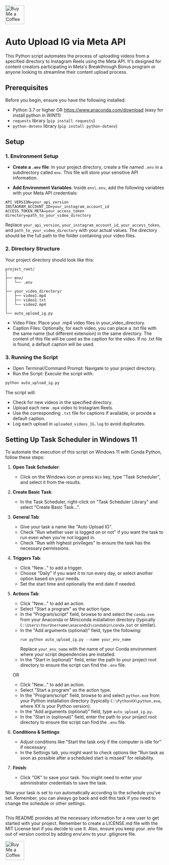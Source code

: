 <a href="https://buymeacoffee.com/tue_broadcast">
  <img src="https://cdn.buymeacoffee.com/buttons/v2/default-yellow.png" alt="Buy Me a Coffee" style="height: 60px;">
</a>

# Auto Upload IG via Meta API

This Python script automates the process of uploading videos from a specified directory to Instagram Reels using the Meta API. It's designed for content creators participating in Meta's Breakthrough Bonus program or anyone looking to streamline their content upload process.

## Prerequisites

Before you begin, ensure you have the following installed:

- Python 3.7 or higher OR https://www.anaconda.com/download (easy for install python in WIN11)
- `requests` library (`pip install requests`)
- `python-dotenv` library (`pip install python-dotenv`)

## Setup

### 1. Environment Setup

- **Create a `.env` file**: In your project directory, create a file named `.env` in a subdirectory called `env`. This file will store your sensitive API information.

- **Add Environment Variables**: Inside `env\.env`, add the following variables with your Meta API credentials:

```plaintext
API_VERSION=your_api_version
INSTAGRAM_ACCOUNT_ID=your_instagram_account_id
ACCESS_TOKEN_META=your_access_token
directory=path_to_your_video_directory
```

Replace `your_api_version`, `your_instagram_account_id`, `your_access_token`, and `path_to_your_video_directory` with your actual values. The directory should be the full path to the folder containing your video files.

### 2. Directory Structure
Your project directory should look like this:

```Structure
project_root/
│
├── env/
│   └── .env
│
├── your_video_directory/
│   ├── video1.mp4
│   ├── video1.txt
│   └── video2.mp4
│
└── auto_upload_ig.py
```

- Video Files: Place your .mp4 video files in your_video_directory.
- Caption Files: Optionally, for each video, you can place a .txt file with the same name (but different extension) in the same directory. The content of this file will be used as the caption for the video. If no .txt file is found, a default caption will be used.

### 3. Running the Script

- Open Terminal/Command Prompt: Navigate to your project directory.
- Run the Script: Execute the script with:

```bash
python auto_upload_ig.py
```

The script will:
- Check for new videos in the specified directory.
- Upload each new `.mp4` video to Instagram Reels.
- Use the corresponding `.txt` file for captions if available, or provide a default caption.
- Log each upload in `uploaded_videos_IG.log` to avoid duplicates.



## Setting Up Task Scheduler in Windows 11

To automate the execution of this script on Windows 11 with Conda Python, follow these steps:

1. **Open Task Scheduler**: 
   - Click on the Windows icon or press `Win` key, type "Task Scheduler", and select it from the results.

2. **Create Basic Task**:
   - In the Task Scheduler, right-click on "Task Scheduler Library" and select "Create Basic Task...".

3. **General Tab**:
   - Give your task a name like "Auto Upload IG".
   - Check "Run whether user is logged on or not" if you want the task to run even when you're not logged in.
   - Check "Run with highest privileges" to ensure the task has the necessary permissions.

4. **Triggers Tab**:
   - Click "New..." to add a trigger.
   - Choose "Daily" if you want it to run every day, or select another option based on your needs.
   - Set the start time and optionally the end date if needed.

5. **Actions Tab**:
   - Click "New..." to add an action.
   - Select "Start a program" as the action type.
   - In the "Program/script" field, browse to and select the `conda.exe` from your Anaconda or Miniconda installation directory (typically `C:\Users\YourUsername\anaconda3\condabin\conda.bat` or similar).
   - In the "Add arguments (optional)" field, type the following:
     ```
     run python auto_upload_ig.py --name your_env_name
     ```
     Replace `your_env_name` with the name of your Conda environment where your script dependencies are installed.
   - In the "Start in (optional)" field, enter the path to your project root directory to ensure the script can find the `.env` file.
  
   OR

   - Click "New..." to add an action.
   - Select "Start a program" as the action type.
   - In the "Program/script" field, browse to and select `python.exe` from your Python installation directory (typically `C:\PythonXX\python.exe`, where XX is your Python version).
   - In the "Add arguments (optional)" field, type `auto_upload_ig.py`.
   - In the "Start in (optional)" field, enter the path to your project root directory to ensure the script can find the `.env` file.

6. **Conditions & Settings**:
   - Adjust conditions like "Start the task only if the computer is idle for" if necessary.
   - In the Settings tab, you might want to check options like "Run task as soon as possible after a scheduled start is missed" for reliability.

7. **Finish**:
   - Click "OK" to save your task. You might need to enter your administrator credentials to save the task.

Now your task is set to run automatically according to the schedule you've set. Remember, you can always go back and edit this task if you need to change the schedule or other settings.
## 
This README provides all the necessary information for a new user to get started with your project. Remember to create a LICENSE.md file with the MIT License text if you decide to use it. Also, ensure you keep your .env file out of version control by adding env/.env to your .gitignore file.

<a href="https://buymeacoffee.com/tue_broadcast">
  <img src="https://cdn.buymeacoffee.com/buttons/v2/default-yellow.png" alt="Buy Me a Coffee" style="height: 60px;">
</a>
